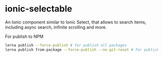 # ionic-selectable
An Ionic component similar to Ionic Select, that allows to search items, including async search, infinite scrolling and more.

For publish to NPM

```sh
lerna publish --force-publish # for publish all packages
lerna publish from-package --force-publish --no-git-reset # for publish all packages whitout github changes
```